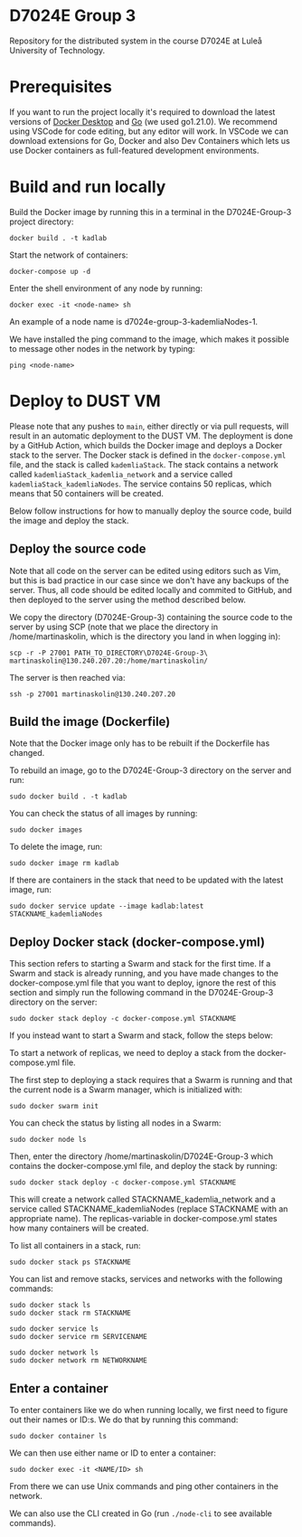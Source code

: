 # D7024E Group 3
Repository for the distributed system in the course D7024E at Luleå University of Technology.

# Prerequisites
If you want to run the project locally it's required to download the latest versions of [Docker Desktop](https://www.docker.com/products/docker-desktop/) and [Go](https://go.dev/dl/) (we used go1.21.0). We recommend using VSCode for code editing, but any editor will work. In VSCode we can download extensions for Go, Docker and also Dev Containers which lets us use Docker containers as full-featured development environments.

# Build and run locally
Build the Docker image by running this in a terminal in the D7024E-Group-3 project directory:
```
docker build . -t kadlab
```
Start the network of containers:
```
docker-compose up -d   
```
Enter the shell environment of any node by running:
```
docker exec -it <node-name> sh
```
An example of a node name is d7024e-group-3-kademliaNodes-1.

We have installed the ping command to the image, which makes it possible to message other nodes in the network by typing:
```
ping <node-name>
```

# Deploy to DUST VM
Please note that any pushes to `main`, either directly or via pull requests, will result in an automatic deployment to the DUST VM. The deployment is done by a GitHub Action, which builds the Docker image and deploys a Docker stack to the server. The Docker stack is defined in the `docker-compose.yml` file, and the stack is called `kademliaStack`. The stack contains a network called `kademliaStack_kademlia_network` and a service called `kademliaStack_kademliaNodes`. The service contains 50 replicas, which means that 50 containers will be created.

Below follow instructions for how to manually deploy the source code, build the image and deploy the stack.

## Deploy the source code
Note that all code on the server can be edited using editors such as Vim, but this is bad practice in our case since we don't have any backups of the server. Thus, all code should be edited locally and commited to GitHub, and then deployed to the server using the method described below.

We copy the directory (D7024E-Group-3) containing the source code to the server by using SCP (note that we place the directory in /home/martinaskolin, which is the directory you land in when logging in):
```
scp -r -P 27001 PATH_TO_DIRECTORY\D7024E-Group-3\ martinaskolin@130.240.207.20:/home/martinaskolin/
```
The server is then reached via:
```
ssh -p 27001 martinaskolin@130.240.207.20
```

## Build the image (Dockerfile)
Note that the Docker image only has to be rebuilt if the Dockerfile has changed.

To rebuild an image, go to the D7024E-Group-3 directory on the server and run:
```
sudo docker build . -t kadlab
```
You can check the status of all images by running:
```
sudo docker images
```
To delete the image, run:
```
sudo docker image rm kadlab
```
If there are containers in the stack that need to be updated with the latest image, run:
```
sudo docker service update --image kadlab:latest STACKNAME_kademliaNodes
```

## Deploy Docker stack (docker-compose.yml)
This section refers to starting a Swarm and stack for the first time. If a Swarm and stack is already running, and you have made changes to the docker-compose.yml file that you want to deploy, ignore the rest of this section and simply run the following command in the D7024E-Group-3 directory on the server:
```
sudo docker stack deploy -c docker-compose.yml STACKNAME
```
If you instead want to start a Swarm and stack, follow the steps below:

To start a network of replicas, we need to deploy a stack from the docker-compose.yml file.

The first step to deploying a stack requires that a Swarm is running and that the current node is a Swarm manager, which is initialized with:
```
sudo docker swarm init
```
You can check the status by listing all nodes in a Swarm:
```
sudo docker node ls
```
Then, enter the directory /home/martinaskolin/D7024E-Group-3 which contains the docker-compose.yml file, and deploy the stack by running:
```
sudo docker stack deploy -c docker-compose.yml STACKNAME
```
This will create a network called STACKNAME_kademlia_network and a service called STACKNAME_kademliaNodes (replace STACKNAME with an appropriate name). The replicas-variable in docker-compose.yml states how many containers will be created.

To list all containers in a stack, run:
```
sudo docker stack ps STACKNAME
```

You can list and remove stacks, services and networks with the following commands:
```
sudo docker stack ls
sudo docker stack rm STACKNAME

sudo docker service ls
sudo docker service rm SERVICENAME

sudo docker network ls
sudo docker network rm NETWORKNAME
```

## Enter a container
To enter containers like we do when running locally, we first need to figure out their names or ID:s. We do that by running this command:
```
sudo docker container ls
```
We can then use either name or ID to enter a container:
```
sudo docker exec -it <NAME/ID> sh
```
From there we can use Unix commands and ping other containers in the network.

We can also use the CLI created in Go (run `./node-cli` to see available commands).